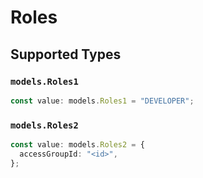 # Roles


## Supported Types

### `models.Roles1`

```typescript
const value: models.Roles1 = "DEVELOPER";
```

### `models.Roles2`

```typescript
const value: models.Roles2 = {
  accessGroupId: "<id>",
};
```

